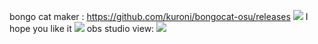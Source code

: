bongo cat maker : https://github.com/kuroni/bongocat-osu/releases
![](https://user-images.githubusercontent.com/79363661/118333936-4b779180-b515-11eb-84c9-52148727bb5e.jpg)
I hope you like it
![](https://user-images.githubusercontent.com/79363661/118334081-8c6fa600-b515-11eb-9d79-83387786f2eb.jpg)
obs studio view:
![](https://user-images.githubusercontent.com/79363661/118334215-cf317e00-b515-11eb-8ddc-d233f6049330.jpg)
